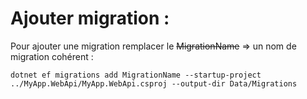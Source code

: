 ﻿# Ajouter migration :
Pour ajouter une migration remplacer le ~~MigrationName~~ => un nom de migration cohérent :
````properties
dotnet ef migrations add MigrationName --startup-project ../MyApp.WebApi/MyApp.WebApi.csproj --output-dir Data/Migrations  
````
